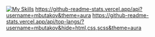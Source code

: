 [![My Skills](https://skillicons.dev/icons?i=ts,js,html,css,react,java,cs,go,postgres,mysql)](https://skillicons.dev)
https://github-readme-stats.vercel.app/api?username=mbutakov&theme=aura
https://github-readme-stats.vercel.app/api/top-langs/?username=mbutakov&hide=html,css,scss&theme=aura
